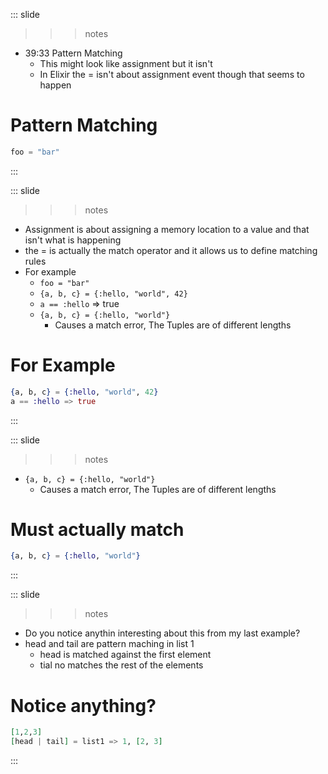 
::: slide

>>> notes

- 39:33 Pattern Matching
  - This might look like assignment but it isn't
  - In Elixir the = isn't about assignment event though that seems to happen

>>>

# Pattern Matching

```elixir
foo = "bar"
```

:::

::: slide

>>> notes

- Assignment is about assigning a memory location to a value and that isn't what is happening
- the = is actually the match operator and it allows us to define matching rules
- For example
  - ```foo = "bar"```
  - ```{a, b, c} = {:hello, "world", 42}```
  - ```a == :hello``` => true
  - ```{a, b, c} = {:hello, "world"}```
    - Causes a match error, The Tuples are of different lengths

>>>

# For Example

```elixir
{a, b, c} = {:hello, "world", 42}
a == :hello => true
```

:::

::: slide

>>> notes

- ```{a, b, c} = {:hello, "world"}```
  - Causes a match error, The Tuples are of different lengths

>>>

# Must actually match

```elixir
{a, b, c} = {:hello, "world"}
```

:::

::: slide

>>> notes

- Do you notice anythin interesting about this from my last example?
- head and tail are pattern maching in list 1
  - head is matched against the first element
  - tial no matches the rest of the elements

>>>

# Notice anything?

```elixir
[1,2,3]
[head | tail] = list1 => 1, [2, 3]
```

:::

